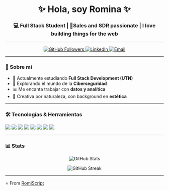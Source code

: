 <!-- Banner -->
<h1 align="center">✨ Hola, soy Romina ✨</h1>
<h3 align="center">💻 Full Stack Student | 💸Sales and SDR passionate | I love building things for the web</h3>

---

<p align="center">
  <a href="https://github.com/RomiScript">
    <img src="https://img.shields.io/github/followers/RomiScript?label=Follow&style=social" alt="GitHub Followers"/>
  </a>
  <a href="https://linkedin.com/in/tu-linkedin" target="_blank">
    <img src="https://img.shields.io/badge/LinkedIn-blue?style=flat&logo=linkedin" alt="LinkedIn"/>
  </a>
  <a href="mailto:tuemail@gmail.com">
    <img src="https://img.shields.io/badge/Email-%23EA4335?style=flat&logo=gmail&logoColor=white" alt="Email"/>
  </a>
</p>

---

### 🚀 Sobre mí
- 🌱 Actualmente estudiando **Full Stack Development (UTN)**
- 🔐 Explorando el mundo de la **Ciberseguridad**
- 📊 Me encanta trabajar con **datos y analítica**
- 🎨 Creativa por naturaleza, con background en **estética**

---

### 🛠️ Tecnologías & Herramientas
<p>
  <img src="https://img.shields.io/badge/HTML5-%23E34F26?style=flat&logo=html5&logoColor=white"/>
  <img src="https://img.shields.io/badge/CSS3-%231572B6?style=flat&logo=css3&logoColor=white"/>
  <img src="https://img.shields.io/badge/JavaScript-%23F7DF1E?style=flat&logo=javascript&logoColor=black"/>
  <img src="https://img.shields.io/badge/React-%2361DAFB?style=flat&logo=react&logoColor=black"/>
  <img src="https://img.shields.io/badge/Node.js-%23339933?style=flat&logo=node.js&logoColor=white"/>
  <img src="https://img.shields.io/badge/Firebase-%23FFCA28?style=flat&logo=firebase&logoColor=black"/>
  <img src="https://img.shields.io/badge/Git-%23F05032?style=flat&logo=git&logoColor=white"/>
  <img src="https://img.shields.io/badge/GitHub-%23181717?style=flat&logo=github&logoColor=white"/>
</p>

---

### 📊 Stats
<p align="center">
  <img src="https://github-readme-stats.vercel.app/api?username=RomiScript&show_icons=true&theme=tokyonight" alt="GitHub Stats" />
</p>

<p align="center">
  <img src="https://streak-stats.demolab.com?user=RomiScript&theme=tokyonight" alt="GitHub Streak"/>
</p>

---

⭐️ From [RomiScript](https://github.com/RomiScript)
